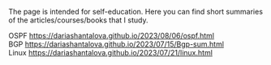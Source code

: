 The page is intended for self-education.
Here you can find short summaries of the articles/courses/books that I study.

OSPF <https://dariashantalova.github.io/2023/08/06/ospf.html>  
BGP <https://dariashantalova.github.io/2023/07/15/Bgp-sum.html>  
Linux <https://dariashantalova.github.io/2023/07/21/linux.html>  
